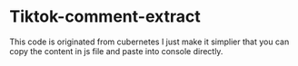 # Tiktok-comment-extract
This code is originated from cubernetes
I just make it simplier that you can copy the content in js file and paste into console directly.
